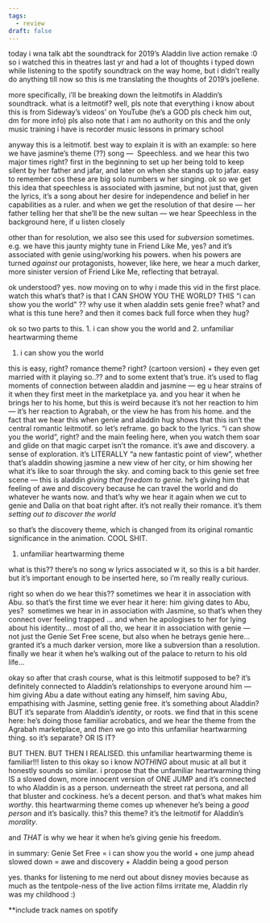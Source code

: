 ```yaml
---
tags:
  - review
draft: false
---
```

today i wna talk abt the soundtrack for 2019’s Aladdin live action remake :0 so i watched this in theatres last yr and had a lot of thoughts i typed down while listening to the spotify soundtrack on the way home, but i didn’t really do anything till now so this is me translating the thoughts of 2019’s joellene.

more specifically, i’ll be breaking down the leitmotifs in Aladdin’s soundtrack. what is a leitmotif? well, pls note that everything i know about this is from Sideway’s videos’ on YouTube (he’s a GOD pls check him out, dm for more info) pls also note that i am no authority on this and the only music training i have is recorder music lessons in primary school

anyway this is a leitmotif. best way to explain it is with an example: so here we have jasmine’s theme (??) song —  Speechless. and we hear this two major times right? first in the beginning to set up her being told to keep silent by her father and jafar, and later on when she stands up to jafar. easy to remember cos these are big solo numbers w her singing. ok so we get this idea that speechless is associated with jasmine, but not just that, given the lyrics, it’s a song about her desire for independence and belief in her capabilities as a ruler. and when we get the resolution of that desire — her father telling her that she’ll be the new sultan — we hear Speechless in the background here, if u listen closely

  

other than for resolution, we also see this used for _subversion_ sometimes. e.g. we have this jaunty mighty tune in Friend Like Me, yes? and it’s associated with genie using/working his powers. when his powers are turned _against_ our protagonists, however, like here, we hear a much darker, more sinister version of Friend Like Me, reflecting that betrayal.

  

ok understood? yes. now moving on to why i made this vid in the first place. watch this <genie set free> what’s that? is that I CAN SHOW YOU THE WORLD? THIS “i can show you the world” <play cartoon version here>?? why use it when aladdin sets genie free? what? and what is this tune here? and then it comes back full force when they hug?

  

ok so two parts to this. 1. i can show you the world and 2. unfamiliar heartwarming theme

  

1. i can show you the world

this is easy, right? romance theme? right? (cartoon version) + they even get married with it playing so..?? and to some extent that’s true. it’s used to flag moments of connection between aladdin and jasmine — eg u hear strains of it when they first meet in the marketplace ya. and you hear it when he brings her to his home, but this is weird because it’s not her reaction to him — it’s her reaction to Agrabah, or the view he has from his home. and the fact that we hear this when genie and aladdin hug shows that this isn’t the central romantic leitmotif. so let’s reframe. go back to the lyrics. “i can show you the world”, right? and the main feeling here, when you watch them soar and glide on that magic carpet isn’t the romance. it’s awe and discovery. a sense of exploration. it’s LITERALLY “a new fantastic point of view”, whether that’s aladdin showing jasmine a new view of her city, or him showing her what it’s like to soar through the sky. and coming back to this genie set free scene — this is aladdin _giving that freedom to genie._ he’s giving him that feeling of awe and discovery because he can travel the world and do whatever he wants now. and that’s why we hear it again when we cut to genie and Dalia on that boat right after. it’s not really their romance. it’s them _setting out to discover the world_

  

so that’s the discovery theme, which is changed from its original romantic significance in the animation. COOL SHIT.

  

1. unfamiliar heartwarming theme <play it again>

what is this?? there’s no song w lyrics associated w it, so this is a bit harder. but it’s important enough to be inserted here, so i’m really really curious. 

  

right so when do we hear this?? sometimes we hear it in association with Abu. so that’s the first time we ever hear it here: him giving dates to Abu, yes?  sometimes we hear in in association with Jasmine, so that’s when they connect over feeling trapped … and when he apologises to her for lying about his identity… most of all tho, we hear it in association with genie — not just the Genie Set Free scene, but also when he betrays genie here… granted it’s a much darker version, more like a subversion than a resolution. finally we hear it when he’s walking out of the palace to return to his old life… 

  

okay so after that crash course, what is this leitmotif supposed to be? it’s definitely connected to Aladdin’s relationships to everyone around him — him giving Abu a date without eating any himself, him saving Abu, empathising with Jasmine, setting genie free. it’s something about Aladdin? BUT it’s separate from Aladdin’s _identity_, or roots. we find that in this scene here: he’s doing those familiar acrobatics, and we hear the theme from the Agrabah marketplace, and _then_ we go into this unfamiliar heartwarming thing. so it’s separate? OR IS IT?

  

BUT THEN. BUT THEN I REALISED. this unfamiliar heartwarming theme is familiar!!! listen to this <one jump> <repeat a couple of times> okay so i know _NOTHING_ about music at all but it honestly sounds so similar. i propose that the unfamiliar heartwarming thing IS a slowed down, more innocent version of ONE JUMP and it’s connected to who Aladdin is as a person. underneath the street rat persona, and all that bluster and cockiness. he’s a decent person. and that’s what makes him _worthy_. this heartwarming theme comes up whenever he’s being a _good person_ and it’s basically. this? this theme? it’s the leitmotif for Aladdin’s _morality_. 

  

and _THAT_ is why we hear it when he’s giving genie his freedom. 

  

in summary: Genie Set Free = i can show you the world + one jump ahead slowed down = awe and discovery + Aladdin being a good person

  

yes. thanks for listening to me nerd out about disney movies because as much as the tentpole-ness of the live action films irritate me, Aladdin rly was my childhood :)

  

**include track names on spotify